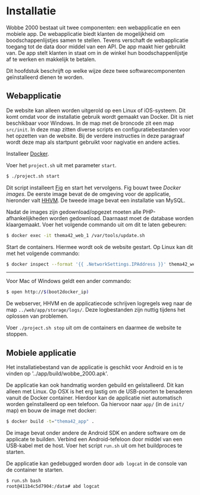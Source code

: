 # Installatie

Wobbe 2000 bestaat uit twee componenten: een webapplicatie en een mobiele app. De webapplicatie
biedt klanten de mogelijkheid om boodschappenlijstjes samen te stellen. Tevens verschaft de
webapplicatie toegang tot de data door middel van een API. De app maakt hier gebruikt van. De app
stelt klanten in staat om in de winkel hun boodschappenlijstje af te werken en makkelijk te
betalen. 

Dit hoofdstuk beschrijft op welke wijze deze twee softwarecomponenten geïnstalleerd dienen te
worden.

## Webapplicatie

De website kan alleen worden uitgerold op een Linux of iOS-systeem. Dit komt omdat voor de
installatie gebruik wordt gemaakt van Docker. Dit is niet beschikbaar voor Windows. In de map met
de broncode zit een map `src/init`. In deze map zitten diverse scripts en configuratiebestanden
voor het opzetten van de website. Bij de verdere instructies in deze paragraaf wordt deze map als
startpunt gebruikt voor nagivatie en andere acties.

Installeer [Docker][docker].

Voer het `project.sh` uit met parameter `start`. 

```bash
$ ./project.sh start
```

Dit script installeert [Fig][fig] en start het vervolgens. Fig bouwt twee _Docker images_. De
eerste image bevat de de omgeving voor de applicatie, hieronder valt [HHVM][hhvm]. De tweede image
bevat een installatie van MySQL.

Nadat de images zijn gedownload/opgezet moeten alle PHP-afhankelijkheden worden gedownload.
Daarnaast moet de database worden klaargemaakt. Voer het volgende commando uit om dit te laten
gebeuren:

```bash
$ docker exec -it thema42_web_1 /var/tools/update.sh
```

Start de containers. Hiermee wordt ook de website gestart. Op Linux kan dit met het volgende
commando:

```bash
$ docker inspect --format '{{ .NetworkSettings.IPAddress }}' thema42_web_1
```

---

Voor Mac of Windows geldt een ander commando:

```bash
$ open http://$(boot2docker_ip)
```

De webserver, HHVM en de applicatiecode schrijven logregels weg naar de map
`../web/app/storage/logs/`. Deze logbestanden zijn nuttig tijdens het oplossen van problemen.

Voer `./project.sh stop` uit om de containers en daarmee de website te stoppen.

## Mobiele applicatie

Het installatiebestand van de applicatie is geschikt voor Android en is te vinden op '../app/build/wobbe\_2000.apk'.

De applicatie kan ook handmatig worden gebuild en geïstalleerd. Dit kan alleen met Linux. Op OSX is
het erg lastig om de USB-poorten te benaderen vanuit de Docker container. Hierdoor kan de
applicatie niet automatisch worden geïnstalleerd op een telefoon. Ga hiervoor naar `app/` (in de
`init/` map) en bouw de image met docker:

```bash
$ docker build -t="thema42_app" .
```

De image bevat onder andere de Android SDK en andere software om de applicate te builden. Verbind
een Android-tefeloon door middel van een USB-kabel met de host. Voer het script `run.sh` uit om het
buildproces te starten.

De applicatie kan gedebugged worden door `adb logcat` in de console van de container te starten.

```bash
$ run.sh bash
root@411b4c5d7904:/data# abd logcat
```

[docker]: https://www.docker.com/
[fig]: http://www.fig.sh/
[hhvm]: http://hhvm.com/

